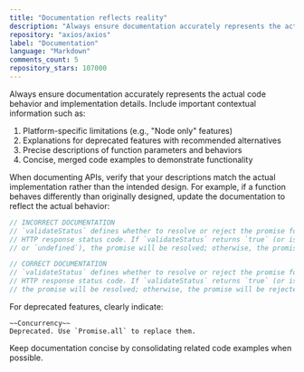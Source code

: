```yaml
---
title: "Documentation reflects reality"
description: "Always ensure documentation accurately represents the actual code behavior and implementation details. Include important contextual information such as platform-specific limitations, explanations for deprecated features with recommended alternatives, precise descriptions of function parameters and behaviors, and concise, merged code examples to demonstrate functionality."
repository: "axios/axios"
label: "Documentation"
language: "Markdown"
comments_count: 5
repository_stars: 107000
---
```


Always ensure documentation accurately represents the actual code behavior and implementation details. Include important contextual information such as:

1. Platform-specific limitations (e.g., "Node only" features)
2. Explanations for deprecated features with recommended alternatives
3. Precise descriptions of function parameters and behaviors
4. Concise, merged code examples to demonstrate functionality

When documenting APIs, verify that your descriptions match the actual implementation rather than the intended design. For example, if a function behaves differently than originally designed, update the documentation to reflect the actual behavior:

```js
// INCORRECT DOCUMENTATION
// `validateStatus` defines whether to resolve or reject the promise for a given
// HTTP response status code. If `validateStatus` returns `true` (or is set to `null`
// or `undefined`), the promise will be resolved; otherwise, the promise will be rejected.

// CORRECT DOCUMENTATION
// `validateStatus` defines whether to resolve or reject the promise for a given
// HTTP response status code. If `validateStatus` returns `true` (or is set to `null`), 
// the promise will be resolved; otherwise, the promise will be rejected.
```

For deprecated features, clearly indicate:
```
~~Concurrency~~
Deprecated. Use `Promise.all` to replace them.
```

Keep documentation concise by consolidating related code examples when possible.